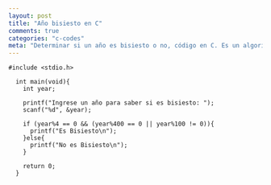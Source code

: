 ```yaml
---
layout: post
title: "Año bisiesto en C"
comments: true
categories: "c-codes"
meta: "Determinar si un año es bisiesto o no, código en C. Es un algoritmo muy sencillo"
---
```


<pre><code class="language-c">#include &lt;stdio.h>

  int main(void){
    int year;
    
    printf("Ingrese un año para saber si es bisiesto: ");
    scanf("%d", &year);

    if (year%4 == 0 && (year%400 == 0 || year%100 != 0)){
      printf("Es Bisiesto\n");
    }else{
      printf("No es Bisiesto\n");
    }
    
    return 0;
  }
</code></pre>
